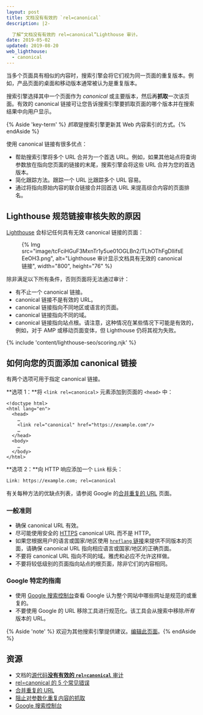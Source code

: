 ```yaml
---
layout: post
title: 文档没有有效的 `rel=canonical`
description: |2-

  了解“文档没有有效的 rel=canonical”Lighthouse 审计。
date: 2019-05-02
updated: 2019-08-20
web_lighthouse:
  - canonical
---
```


当多个页面具有相似的内容时，搜索引擎会将它们视为同一页面的重复版本。例如，产品页面的桌面和移动版本通常被认为是重复版本。

搜索引擎选择其中一个页面作为 *canonical* 或主要版本，然后再**抓取**一次该页面。有效的 canonical 链接可让您告诉搜索引擎要抓取页面的哪个版本并在搜索结果中向用户显示。

{% Aside 'key-term' %} *抓取*是搜索引擎更新其 Web 内容索引的方式。{% endAside %}

使用 canonical 链接有很多优点：

- 帮助搜索引擎将多个 URL 合并为一个首选 URL。例如，如果其他站点将查询参数放在指向您页面的链接的末尾，搜索引擎会将这些 URL 合并为您的首选版本。
- 简化跟踪方法。跟踪一个 URL 比跟踪多个 URL 容易。
- 通过将指向原始内容的联合链接合并回首选 URL 来提高综合内容的页面排名。

## Lighthouse 规范链接审核失败的原因

[Lighthouse](https://developer.chrome.com/docs/lighthouse/overview/) 会标记任何具有无效 canonical 链接的页面：

<figure>{% Img src="image/tcFciHGuF3MxnTr1y5ue01OGLBn2/TLhOThFgDllifsEEeOH3.png", alt="Lighthouse 审计显示文档具有无效的 canonical 链接", width="800", height="76" %}</figure>

除非满足以下所有条件，否则页面将无法通过审计：

- 有不止一个 canonical 链接。
- canonical 链接不是有效的 URL。
- canonical 链接指向不同地区或语言的页面。
- canonical 链接指向不同的域。
- canonical 链接指向站点根。请注意，这种情况在某些情况下可能是有效的，例如，对于 AMP 或移动页面变体，但 Lighthouse 仍将其视为失败。

{% include 'content/lighthouse-seo/scoring.njk' %}

## 如何向您的页面添加 canonical 链接

有两个选项可用于指定 canonical 链接。

**选项 1：**将 `<link rel=canonical>` 元素添加到页面的 `<head>` 中：

```html/4
<!doctype html>
<html lang="en">
  <head>
    …
    <link rel="canonical" href="https://example.com"/>
    …
  </head>
  <body>
    …
  </body>
</html>
```

**选项 2：**向 HTTP 响应添加一个 `Link` 标头：

```html
Link: https://example.com; rel=canonical
```

有关每种方法的优缺点列表，请参阅 Google 的[合并重复的 URL](https://support.google.com/webmasters/answer/139066) 页面。

### 一般准则

- 确保 canonical URL 有效。
- 尽可能使用安全的 [HTTPS](/why-https-matters/) canonical URL 而不是 HTTP。
- 如果您根据用户的语言或国家/地区使用 [`hreflang` 链接](/hreflang)来提供不同版本的页面，请确保 canonical URL 指向相应语言或国家/地区的正确页面。
- 不要将 canonical URL 指向不同的域。雅虎和必应不允许这样做。
- 不要将较低级别的页面指向站点的根页面，除非它们的内容相同。

### Google 特定的指南

- 使用 [Google 搜索控制台](https://search.google.com/search-console/index)查看 Google 认为整个网站中哪些网址是规范的或重复的。
- 不要使用 Google 的 URL 移除工具进行规范化。该工具会从搜索中移除*所有*版本的 URL。

{% Aside 'note' %} 欢迎为其他搜索引擎提供建议。[编辑此页面](https://github.com/GoogleChrome/web.dev/blob/master/src/site/content/en/lighthouse-seo/canonical/index.md)。{% endAside %}

## 资源

- 文档的[源代码**没有有效的 `rel=canonical`** 审计](https://github.com/GoogleChrome/lighthouse/blob/master/lighthouse-core/audits/seo/canonical.js)
- [rel=canonical 的 5 个常见错误](https://webmasters.googleblog.com/2013/04/5-common-mistakes-with-relcanonical.html)
- [合并重复的 URL](https://support.google.com/webmasters/answer/139066)
- [阻止对参数化重复内容的抓取](https://support.google.com/webmasters/answer/6080548)
- [Google 搜索控制台](https://search.google.com/search-console/index)
